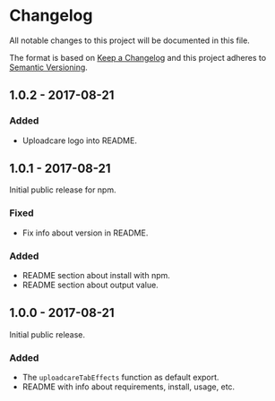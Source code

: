 # Changelog
All notable changes to this project will be documented in this file.

The format is based on [Keep a Changelog](http://keepachangelog.com/en/1.0.0/)
and this project adheres to [Semantic Versioning](http://semver.org/spec/v2.0.0.html).

## 1.0.2 - 2017-08-21

### Added
* Uploadcare logo into README.

## 1.0.1 - 2017-08-21
Initial public release for npm.

### Fixed
* Fix info about version in README.

### Added
* README section about install with npm.
* README section about output value.

## 1.0.0 - 2017-08-21
Initial public release.

### Added
* The `uploadcareTabEffects` function as default export.
* README with info about requirements, install, usage, etc.
